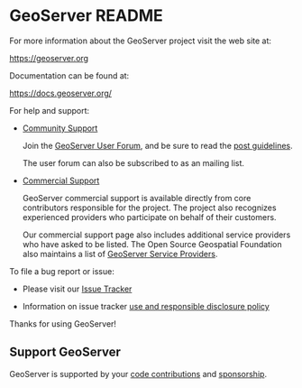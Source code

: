 GeoServer README
================

For more information about the GeoServer project visit the web site at:

  https://geoserver.org

Documentation can be found at:

  https://docs.geoserver.org/

For help and support:

* [Community Support](https://geoserver.org/comm/)

    Join the [GeoServer User Forum](https://discourse.osgeo.org/c/geoserver/user/51), and be sure to read
    the [post guidelines](https://geoserver.org/comm/userlist-guidelines.html).

    The user forum can also be subscribed to as an mailing list.

* [Commercial Support](https://geoserver.org/support/)
  
    GeoServer commercial support is available directly from core contributors responsible for the project.
    The project also recognizes experienced providers who participate on behalf of their customers. 
  
    Our commercial support page also includes additional service providers who have asked to be listed. The
    Open Source Geospatial Foundation also maintains a list of
    [GeoServer Service Providers](https://www.osgeo.org/service-providers/?p=geoserver).

To file a bug report or issue:

* Please visit our [Issue Tracker](https://osgeo-org.atlassian.net/projects/GEOS/summary)
 
* Information on issue tracker [use and responsible disclosure policy](https://geoserver.org/issues/)

Thanks for using GeoServer!

Support GeoServer
-----------------

GeoServer is supported by your [code contributions](https://github.com/geoserver/geoserver/blob/main/CONTRIBUTING.md) and [sponsorship](https://geoserver.org/sponsor/).
